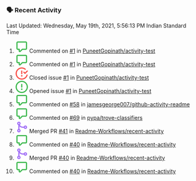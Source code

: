 ### 🗣 Recent Activity
<!--RECENT_ACTIVITY:last_update-->
Last Updated: Wednesday, May 19th, 2021, 5:56:13 PM Indian Standard Time
<!--RECENT_ACTIVITY:last_update_end-->
<!--RECENT_ACTIVITY:start-->
1. ![comment] Commented on [#1](https://github.com/PuneetGopinath/activity-test/issues/1#issuecomment-843726883) in [PuneetGopinath/activity-test](https://github.com/PuneetGopinath/activity-test)
2. ![comment] Commented on [#1](https://github.com/PuneetGopinath/activity-test/issues/1#issuecomment-843724610) in [PuneetGopinath/activity-test](https://github.com/PuneetGopinath/activity-test)
3. ![issueClosed] Closed issue [#1](https://github.com/PuneetGopinath/activity-test/issues/1) in [PuneetGopinath/activity-test](https://github.com/PuneetGopinath/activity-test)
4. ![issueOpened] Opened issue [#1](https://github.com/PuneetGopinath/activity-test/issues/1) in [PuneetGopinath/activity-test](https://github.com/PuneetGopinath/activity-test)
5. ![comment] Commented on [#58](https://github.com/jamesgeorge007/github-activity-readme/issues/58#issuecomment-843039280) in [jamesgeorge007/github-activity-readme](https://github.com/jamesgeorge007/github-activity-readme)
6. ![comment] Commented on [#69](https://github.com/pypa/trove-classifiers/pull/69#issuecomment-842350687) in [pypa/trove-classifiers](https://github.com/pypa/trove-classifiers)
7. ![prMerged] Merged PR [#41](https://github.com/Readme-Workflows/recent-activity/pull/41) in [Readme-Workflows/recent-activity](https://github.com/Readme-Workflows/recent-activity)
8. ![comment] Commented on [#40](https://github.com/Readme-Workflows/recent-activity/pull/40#issuecomment-842228527) in [Readme-Workflows/recent-activity](https://github.com/Readme-Workflows/recent-activity)
9. ![prMerged] Merged PR [#40](https://github.com/Readme-Workflows/recent-activity/pull/40) in [Readme-Workflows/recent-activity](https://github.com/Readme-Workflows/recent-activity)
10. ![comment] Commented on [#40](https://github.com/Readme-Workflows/recent-activity/pull/40#issuecomment-842227464) in [Readme-Workflows/recent-activity](https://github.com/Readme-Workflows/recent-activity)
<!--RECENT_ACTIVITY:end-->

[issueopened]: https://github.com/PuneetGopinath/PuneetGopinath/raw/main/images/IssueOpened.svg
[issueclosed]: https://github.com/PuneetGopinath/PuneetGopinath/raw/main/images/IssueClosed.svg
[propened]: https://github.com/PuneetGopinath/PuneetGopinath/raw/main/images/PullRequestOpened.svg
[prclosed]: https://github.com/PuneetGopinath/PuneetGopinath/raw/main/images/PullRequestClosed.svg
[prmerged]: https://github.com/PuneetGopinath/PuneetGopinath/raw/main/images/PullRequestMerged.svg
[comment]: https://github.com/PuneetGopinath/PuneetGopinath/raw/main/images/Comment.svg

<!--
**PuneetGopinath/PuneetGopinath** is a ✨ _special_ ✨ repository because its `README.md` (this file) appears on your GitHub profile.

Here are some ideas to get you started:

- 🔭 I’m currently working on ...
- 🌱 I’m currently learning ...
- 👯 I’m looking to collaborate on ...
- 🤔 I’m looking for help with ...
- 💬 Ask me about ...
- 📫 How to reach me: ...
- 😄 Pronouns: ...
- ⚡ Fun fact: ...
-->
